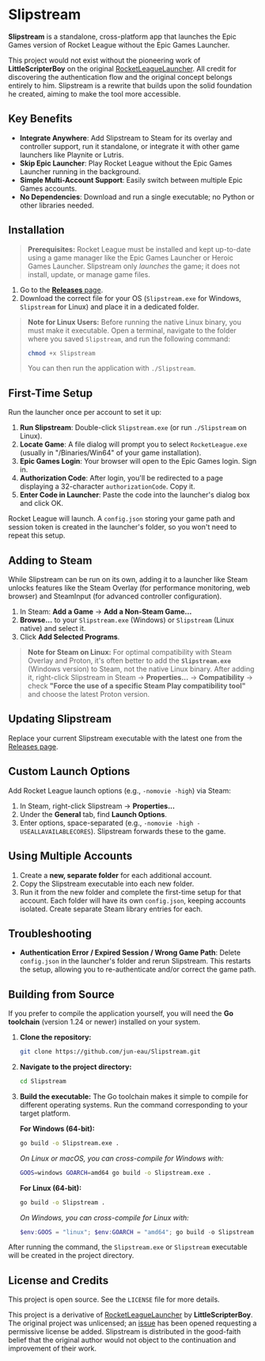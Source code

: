 # Slipstream

**Slipstream** is a standalone, cross-platform app that launches the Epic Games version of Rocket League without the Epic Games Launcher.

This project would not exist without the pioneering work of **LittleScripterBoy** on the original [RocketLeagueLauncher](https://github.com/LittleScripterBoy/RocketLeagueLauncher). All credit for discovering the authentication flow and the original concept belongs entirely to him. Slipstream is a rewrite that builds upon the solid foundation he created, aiming to make the tool more accessible.

## Key Benefits

*   **Integrate Anywhere**: Add Slipstream to Steam for its overlay and controller support, run it standalone, or integrate it with other game launchers like Playnite or Lutris.
*   **Skip Epic Launcher**: Play Rocket League without the Epic Games Launcher running in the background.
*   **Simple Multi-Account Support**: Easily switch between multiple Epic Games accounts.
*   **No Dependencies**: Download and run a single executable; no Python or other libraries needed.

## Installation

> **Prerequisites:** Rocket League must be installed and kept up-to-date using a game manager like the Epic Games Launcher or Heroic Games Launcher. Slipstream only *launches* the game; it does not install, update, or manage game files.

1.  Go to the [**Releases** page](https://github.com/jun-eau/Slipstream/releases).
2.  Download the correct file for your OS (`Slipstream.exe` for Windows, `Slipstream` for Linux) and place it in a dedicated folder.

> **Note for Linux Users:**
> Before running the native Linux binary, you must make it executable. Open a terminal, navigate to the folder where you saved `Slipstream`, and run the following command:
> ```sh
> chmod +x Slipstream
> ```
> You can then run the application with `./Slipstream`.

## First-Time Setup

Run the launcher once per account to set it up:

1.  **Run Slipstream**: Double-click `Slipstream.exe` (or run `./Slipstream` on Linux).
2.  **Locate Game**: A file dialog will prompt you to select `RocketLeague.exe` (usually in "/Binaries/Win64" of your game installation).
3.  **Epic Games Login**: Your browser will open to the Epic Games login. Sign in.
4.  **Authorization Code**: After login, you'll be redirected to a page displaying a 32-character `authorizationCode`. Copy it.
5.  **Enter Code in Launcher**: Paste the code into the launcher's dialog box and click OK.

Rocket League will launch. A `config.json` storing your game path and session token is created in the launcher's folder, so you won't need to repeat this setup.

## Adding to Steam

While Slipstream can be run on its own, adding it to a launcher like Steam unlocks features like the Steam Overlay (for performance monitoring, web browser) and SteamInput (for advanced controller configuration).

1.  In Steam: **Add a Game** -> **Add a Non-Steam Game...**
2.  **Browse...** to your `Slipstream.exe` (Windows) or `Slipstream` (Linux native) and select it.
3.  Click **Add Selected Programs**.

> **Note for Steam on Linux:** For optimal compatibility with Steam Overlay and Proton, it's often better to add the **`Slipstream.exe`** (Windows version) to Steam, not the native Linux binary. After adding it, right-click Slipstream in Steam -> **Properties...** -> **Compatibility** -> check **"Force the use of a specific Steam Play compatibility tool"** and choose the latest Proton version.

## Updating Slipstream

Replace your current Slipstream executable with the latest one from the [Releases page](https://github.com/jun-eau/Slipstream/releases).

## Custom Launch Options

Add Rocket League launch options (e.g., `-nomovie -high`) via Steam:

1.  In Steam, right-click Slipstream -> **Properties...**
2.  Under the **General** tab, find **Launch Options**.
3.  Enter options, space-separated (e.g., `-nomovie -high -USEALLAVAILABLECORES`). Slipstream forwards these to the game.

## Using Multiple Accounts

1.  Create a **new, separate folder** for each additional account.
2.  Copy the Slipstream executable into each new folder.
3.  Run it from the new folder and complete the first-time setup for that account.
    Each folder will have its own `config.json`, keeping accounts isolated. Create separate Steam library entries for each.

## Troubleshooting

*   **Authentication Error / Expired Session / Wrong Game Path**: Delete `config.json` in the launcher's folder and rerun Slipstream. This restarts the setup, allowing you to re-authenticate and/or correct the game path.

## Building from Source

If you prefer to compile the application yourself, you will need the **Go toolchain** (version 1.24 or newer) installed on your system.

1.  **Clone the repository:**
    ```sh
    git clone https://github.com/jun-eau/Slipstream.git
    ```

2.  **Navigate to the project directory:**
    ```sh
    cd Slipstream
    ```

3.  **Build the executable:**
    The Go toolchain makes it simple to compile for different operating systems. Run the command corresponding to your target platform.

    **For Windows (64-bit):**
    ```sh
    go build -o Slipstream.exe .
    ```
    *On Linux or macOS, you can cross-compile for Windows with:*
    ```sh
    GOOS=windows GOARCH=amd64 go build -o Slipstream.exe .
    ```

    **For Linux (64-bit):**
    ```sh
    go build -o Slipstream .
    ```
    *On Windows, you can cross-compile for Linux with:*
    ```powershell
    $env:GOOS = "linux"; $env:GOARCH = "amd64"; go build -o Slipstream .
    ```

After running the command, the `Slipstream.exe` or `Slipstream` executable will be created in the project directory.

## License and Credits

This project is open source. See the `LICENSE` file for more details.

This project is a derivative of [RocketLeagueLauncher](https://github.com/LittleScripterBoy/RocketLeagueLauncher) by **LittleScripterBoy**. The original project was unlicensed; an [issue](https://github.com/LittleScripterBoy/RocketLeagueLauncher/issues/1) has been opened requesting a permissive license be added. Slipstream is distributed in the good-faith belief that the original author would not object to the continuation and improvement of their work.